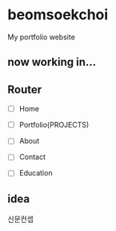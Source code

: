 # beomsoekchoi

My portfolio website


## now working in...


## Router 

- [ ] Home
- [ ] Portfolio(PROJECTS)
- [ ] About
- [ ] Contact
- [ ] Education


## idea

신문컨셉
